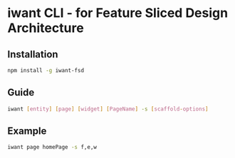# iwant CLI - for Feature Sliced Design Architecture

## Installation

```sh
npm install -g iwant-fsd
```

## Guide 

```sh
iwant [entity] [page] [widget] [PageName] -s [scaffold-options]
```

## Example 

```sh
iwant page homePage -s f,e,w
```